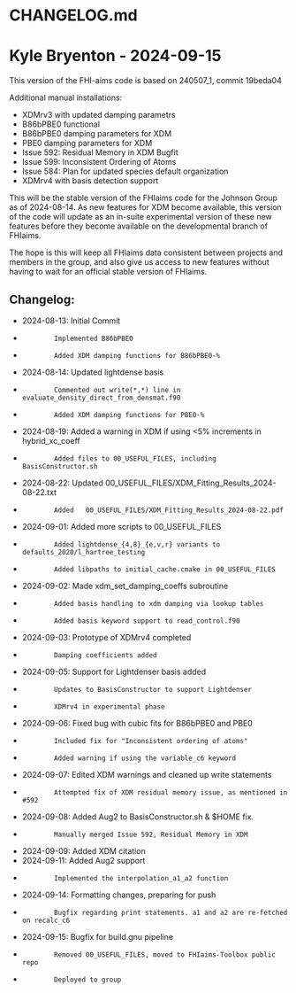 # CHANGELOG.md
# Kyle Bryenton - 2024-09-15

This version of the FHI-aims code is based on 240507_1, commit 19beda04

Additional manual installations:
- XDMrv3 with updated damping parametrs
- B86bPBE0 functional
- B86bPBE0 damping parameters for XDM
- PBE0 damping parameters for XDM
- Issue 592: Residual Memory in XDM Bugfit
- Issue 599: Inconsistent Ordering of Atoms
- Issue 584: Plan for updated species default organization
- XDMrv4 with basis detection support


This will be the stable version of the FHIaims code for the Johnson Group as of 2024-08-14.
As new features for XDM become available, this version of the code will update as an in-suite experimental
version of these new features before they become available on the developmental branch of FHIaims.

The hope is this will keep all FHIaims data consistent between projects and members in the group, and also
give us access to new features without having to wait for an official stable version of FHIaims.

## Changelog:

- 2024-08-13: Initial Commit
-             Implemented B86bPBE0
-             Added XDM damping functions for B86bPBE0-%
- 2024-08-14: Updated lightdense basis
-             Commented out write(*,*) line in evaluate_density_direct_from_densmat.f90
-             Added XDM damping functions for PBE0-%
- 2024-08-19: Added a warning in XDM if using <5% increments in hybrid_xc_coeff
-             Added files to 00_USEFUL_FILES, including BasisConstructor.sh
- 2024-08-22: Updated 00_USEFUL_FILES/XDM_Fitting_Results_2024-08-22.txt 
-             Added   00_USEFUL_FILES/XDM_Fitting_Results_2024-08-22.pdf
- 2024-09-01: Added more scripts to 00_USEFUL_FILES
-             Added lightdense_{4,8}_{e,v,r} variants to defaults_2020/l_hartree_testing
-             Added libpaths to initial_cache.cmake in 00_USEFUL_FILES
- 2024-09-02: Made xdm_set_damping_coeffs subroutine
-             Added basis handling to xdm damping via lookup tables
-             Added basis keyword support to read_control.f90
- 2024-09-03: Prototype of XDMrv4 completed
-             Damping coefficients added
- 2024-09-05: Support for Lightdenser basis added
-             Updates to BasisConstructor to support Lightdenser
-             XDMrv4 in experimental phase
- 2024-09-06: Fixed bug with cubic fits for B86bPBE0 and PBE0
-             Included fix for "Inconsistent ordering of atoms"
-             Added warning if using the variable_c6 keyword
- 2024-09-07: Edited XDM warnings and cleaned up write statements
-             Attempted fix of XDM residual memory issue, as mentioned in #592
- 2024-09-08: Added Aug2 to BasisConstructor.sh & $HOME fix.
-             Manually merged Issue 592, Residual Memory in XDM
- 2024-09-09: Added XDM citation
- 2024-09-11: Added Aug2 support
-             Implemented the interpolation_a1_a2 function
- 2024-09-14: Formatting changes, preparing for push
-             Bugfix regarding print statements. a1 and a2 are re-fetched on recalc_c6
- 2024-09-15: Bugfix for build.gnu pipeline
-             Removed 00_USEFUL_FILES, moved to FHIaims-Toolbox public repo
-             Deployed to group


